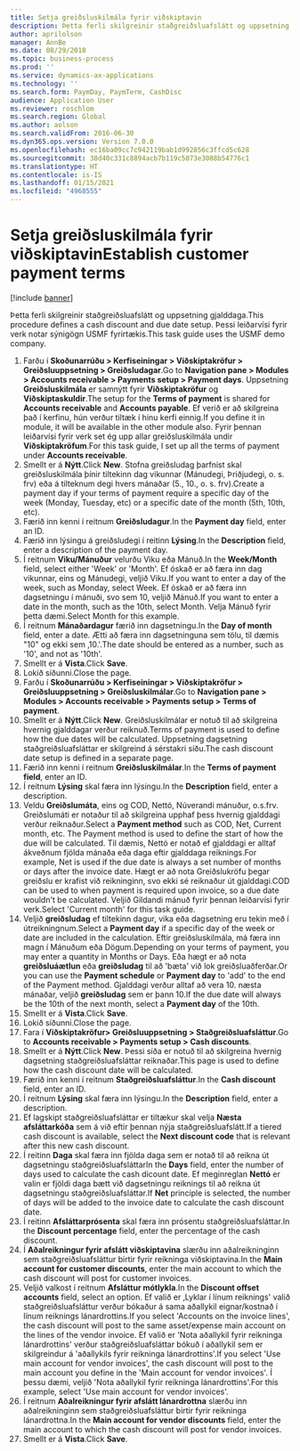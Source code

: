 ```yaml
---
title: Setja greiðsluskilmála fyrir viðskiptavin
description: Þetta ferli skilgreinir staðgreiðsluafslátt og uppsetning gjalddaga.
author: aprilolson
manager: AnnBe
ms.date: 08/29/2018
ms.topic: business-process
ms.prod: ''
ms.service: dynamics-ax-applications
ms.technology: ''
ms.search.form: PaymDay, PaymTerm, CashDisc
audience: Application User
ms.reviewer: roschlom
ms.search.region: Global
ms.author: aolson
ms.search.validFrom: 2016-06-30
ms.dyn365.ops.version: Version 7.0.0
ms.openlocfilehash: ec16ba09cc7c942119bab1d992856c3ffcd5c628
ms.sourcegitcommit: 38d40c331c8894acb7b119c5073e3088b54776c1
ms.translationtype: HT
ms.contentlocale: is-IS
ms.lasthandoff: 01/15/2021
ms.locfileid: "4968555"
---
```

# <a name="establish-customer-payment-terms"></a><span data-ttu-id="ae924-103">Setja greiðsluskilmála fyrir viðskiptavin</span><span class="sxs-lookup"><span data-stu-id="ae924-103">Establish customer payment terms</span></span>

[!include [banner](../../includes/banner.md)]

<span data-ttu-id="ae924-104">Þetta ferli skilgreinir staðgreiðsluafslátt og uppsetning gjalddaga.</span><span class="sxs-lookup"><span data-stu-id="ae924-104">This procedure defines a cash discount and due date setup.</span></span> <span data-ttu-id="ae924-105">Þessi leiðarvísi fyrir verk notar sýnigögn USMF fyrirtækis.</span><span class="sxs-lookup"><span data-stu-id="ae924-105">This task guide uses the USMF demo company.</span></span>

1. <span data-ttu-id="ae924-106">Farðu í **Skoðunarrúðu > Kerfiseiningar > Viðskiptakröfur > Greiðsluuppsetning > Greiðsludagar**.</span><span class="sxs-lookup"><span data-stu-id="ae924-106">Go to **Navigation pane > Modules > Accounts receivable > Payments setup > Payment days**.</span></span> <span data-ttu-id="ae924-107">Uppsetning **Greiðsluskilmála** er samnýtt fyrir **Viðskiptakröfur** og **Viðskiptaskuldir**.</span><span class="sxs-lookup"><span data-stu-id="ae924-107">The setup for the **Terms of payment** is shared for **Accounts receivable** and **Accounts payable**.</span></span> <span data-ttu-id="ae924-108">Ef verið er að skilgreina það í kerfinu, hún verður tiltæk í hinu kerfi einnig.</span><span class="sxs-lookup"><span data-stu-id="ae924-108">If you define it in module, it will be available in the other module also.</span></span> <span data-ttu-id="ae924-109">Fyrir þennan leiðarvísi fyrir verk set ég upp allar greiðsluskilmála undir **Viðskiptakröfum**.</span><span class="sxs-lookup"><span data-stu-id="ae924-109">For this task guide, I set up all the terms of payment under **Accounts receivable**.</span></span>
2. <span data-ttu-id="ae924-110">Smellt er á **Nýtt**.</span><span class="sxs-lookup"><span data-stu-id="ae924-110">Click **New**.</span></span> <span data-ttu-id="ae924-111">Stofna greiðsludag þarfnist skal greiðsluskilmála þínir tiltekinn dag vikunnar (Mánudegi, Þriðjudegi, o. s. frv) eða á tilteknum degi hvers mánaðar (5., 10., o. s. frv).</span><span class="sxs-lookup"><span data-stu-id="ae924-111">Create a payment day if your terms of payment require a specific day of the week (Monday, Tuesday, etc) or a specific date of the month (5th, 10th, etc).</span></span> 
3. <span data-ttu-id="ae924-112">Færið inn kenni í reitnum **Greiðsludagur**.</span><span class="sxs-lookup"><span data-stu-id="ae924-112">In the **Payment day** field, enter an ID.</span></span>
4. <span data-ttu-id="ae924-113">Færið inn lýsingu á greiðsludegi í reitinn **Lýsing**.</span><span class="sxs-lookup"><span data-stu-id="ae924-113">In the **Description** field, enter a description of the payment day.</span></span>
5. <span data-ttu-id="ae924-114">Í reitnum **Viku/Mánuður** velurðu Viku eða Mánuð.</span><span class="sxs-lookup"><span data-stu-id="ae924-114">In the **Week/Month** field, select either 'Week' or 'Month'.</span></span> <span data-ttu-id="ae924-115">Ef óskað er að færa inn dag vikunnar, eins og Mánudegi, veljið Viku.</span><span class="sxs-lookup"><span data-stu-id="ae924-115">If you want to enter a day of the week, such as Monday, select Week.</span></span> <span data-ttu-id="ae924-116">Ef óskað er að færa inn dagsetningu í mánuði, svo sem 10, veljið Mánuð.</span><span class="sxs-lookup"><span data-stu-id="ae924-116">If you want to enter a date in the month, such as the 10th, select Month.</span></span> <span data-ttu-id="ae924-117">Velja Mánuð fyrir þetta dæmi.</span><span class="sxs-lookup"><span data-stu-id="ae924-117">Select Month for this example.</span></span> 
6. <span data-ttu-id="ae924-118">Í reitnum **Mánaðardagur** færið inn dagsetningu.</span><span class="sxs-lookup"><span data-stu-id="ae924-118">In the **Day of month** field, enter a date.</span></span> <span data-ttu-id="ae924-119">Ætti að færa inn dagsetninguna sem tölu, til dæmis "10" og ekki sem ‚10.'.</span><span class="sxs-lookup"><span data-stu-id="ae924-119">The date should be entered as a number, such as '10', and not as '10th'.</span></span> 
7. <span data-ttu-id="ae924-120">Smellt er á **Vista**.</span><span class="sxs-lookup"><span data-stu-id="ae924-120">Click **Save**.</span></span>
8. <span data-ttu-id="ae924-121">Lokið síðunni.</span><span class="sxs-lookup"><span data-stu-id="ae924-121">Close the page.</span></span>
9. <span data-ttu-id="ae924-122">Farðu í **Skoðunarrúðu > Kerfiseiningar > Viðskiptakröfur > Greiðsluuppsetning > Greiðsluskilmálar**.</span><span class="sxs-lookup"><span data-stu-id="ae924-122">Go to **Navigation pane > Modules > Accounts receivable > Payments setup > Terms of payment**.</span></span>
10. <span data-ttu-id="ae924-123">Smellt er á **Nýtt**.</span><span class="sxs-lookup"><span data-stu-id="ae924-123">Click **New**.</span></span> <span data-ttu-id="ae924-124">Greiðsluskilmálar er notuð til að skilgreina hvernig gjalddagar verður reiknuð.</span><span class="sxs-lookup"><span data-stu-id="ae924-124">Terms of payment is used to define how the due dates will be calculated.</span></span> <span data-ttu-id="ae924-125">Uppsetning dagsetning staðgreiðsluafsláttar er skilgreind á sérstakri síðu.</span><span class="sxs-lookup"><span data-stu-id="ae924-125">The cash discount date setup is defined in a separate page.</span></span> 
11. <span data-ttu-id="ae924-126">Færið inn kenni í reitnum **Greiðsluskilmálar**.</span><span class="sxs-lookup"><span data-stu-id="ae924-126">In the **Terms of payment field**, enter an ID.</span></span>
12. <span data-ttu-id="ae924-127">Í reitnum **Lýsing** skal færa inn lýsingu.</span><span class="sxs-lookup"><span data-stu-id="ae924-127">In the **Description** field, enter a description.</span></span>
13. <span data-ttu-id="ae924-128">Veldu **Greiðslumáta**, eins og COD, Nettó, Núverandi mánuður, o.s.frv. Greiðslumáti er notaður til að skilgreina upphaf þess hvernig gjalddagi verður reiknaður.</span><span class="sxs-lookup"><span data-stu-id="ae924-128">Select a **Payment method** such as COD, Net, Current month, etc. The Payment method is used to define the start of how the due will be calculated.</span></span> <span data-ttu-id="ae924-129">Til dæmis, Nettó er notað ef gjalddagi er alltaf ákveðnum fjölda mánaða eða daga eftir gjalddaga reiknings.</span><span class="sxs-lookup"><span data-stu-id="ae924-129">For example, Net is used if the due date is always a set number of months or days after the invoice date.</span></span> <span data-ttu-id="ae924-130">Hægt er að nota Greiðslukröfu þegar greiðslu er krafist við reikninginn, svo ekki sé reiknaður út gjalddagi.</span><span class="sxs-lookup"><span data-stu-id="ae924-130">COD can be used to when payment is required upon invoice, so a due date wouldn't be calculated.</span></span> <span data-ttu-id="ae924-131">Veljið Gildandi mánuð fyrir þennan leiðarvísi fyrir verk.</span><span class="sxs-lookup"><span data-stu-id="ae924-131">Select 'Current month' for this task guide.</span></span>  
14. <span data-ttu-id="ae924-132">Veljið **greiðsludag** ef tiltekinn dagur, vika eða dagsetning eru tekin með í útreikningnum.</span><span class="sxs-lookup"><span data-stu-id="ae924-132">Select a **Payment day** if a specific day of the  week or date are included in the calculation.</span></span> <span data-ttu-id="ae924-133">Eftir greiðsluskilmála, má færa inn magn í Mánuðum eða Dögum.</span><span class="sxs-lookup"><span data-stu-id="ae924-133">Depending on your terms of payment, you may enter a quantity in Months or Days.</span></span> <span data-ttu-id="ae924-134">Eða hægt er að nota **greiðsluáætlun** eða **greiðsludag** til að 'bæta' við lok greiðsluaðferðar.</span><span class="sxs-lookup"><span data-stu-id="ae924-134">Or you can use the **Payment schedule** or **Payment day** to 'add' to the end of the Payment method.</span></span> <span data-ttu-id="ae924-135">Gjalddagi verður alltaf að vera 10. næsta mánaðar, veljið **greiðsludag** sem er þann 10.</span><span class="sxs-lookup"><span data-stu-id="ae924-135">If the due date will always be the 10th of the next month, select a **Payment day** of the 10th.</span></span> 
15. <span data-ttu-id="ae924-136">Smellt er á **Vista**.</span><span class="sxs-lookup"><span data-stu-id="ae924-136">Click **Save**.</span></span>
16. <span data-ttu-id="ae924-137">Lokið síðunni.</span><span class="sxs-lookup"><span data-stu-id="ae924-137">Close the page.</span></span>
17. <span data-ttu-id="ae924-138">Fara í **Viðskiptakröfur> Greiðsluuppsetning > Staðgreiðsluafsláttur**.</span><span class="sxs-lookup"><span data-stu-id="ae924-138">Go to **Accounts receivable > Payments setup > Cash discounts**.</span></span>
18. <span data-ttu-id="ae924-139">Smellt er á **Nýtt**.</span><span class="sxs-lookup"><span data-stu-id="ae924-139">Click **New**.</span></span> <span data-ttu-id="ae924-140">Þessi síða er notuð til að skilgreina hvernig dagsetning staðgreiðsluafsláttar reiknaðar.</span><span class="sxs-lookup"><span data-stu-id="ae924-140">This page is used to define how the cash discount date will be calculated.</span></span> 
19. <span data-ttu-id="ae924-141">Færið inn kenni í reitnum **Staðgreiðsluafsláttur**.</span><span class="sxs-lookup"><span data-stu-id="ae924-141">In the **Cash discount** field, enter an ID.</span></span>
20. <span data-ttu-id="ae924-142">Í reitnum **Lýsing** skal færa inn lýsingu.</span><span class="sxs-lookup"><span data-stu-id="ae924-142">In the **Description** field, enter a description.</span></span>
21. <span data-ttu-id="ae924-143">Ef lagskipt staðgreiðsluafsláttar er tiltækur skal velja **Næsta afsláttarkóða** sem á við eftir þennan nýja staðgreiðsluafslátt.</span><span class="sxs-lookup"><span data-stu-id="ae924-143">If a tiered cash discount is available, select the **Next discount code** that is relevant after this new cash discount.</span></span>
22. <span data-ttu-id="ae924-144">Í reitinn **Daga** skal færa inn fjölda daga sem er notað til að reikna út dagsetningu staðgreiðsluafsláttar</span><span class="sxs-lookup"><span data-stu-id="ae924-144">In the **Days** field, enter the number of days used to calculate the cash dicount date.</span></span> <span data-ttu-id="ae924-145">Ef meginreglan **Nettó** er valin er fjöldi daga bætt við dagsetningu reiknings til að reikna út dagsetningu staðgreiðsluafsláttar.</span><span class="sxs-lookup"><span data-stu-id="ae924-145">If **Net** principle is selected, the number of days will be added to the invoice date to calculate the cash discount date.</span></span>  
23. <span data-ttu-id="ae924-146">Í reitinn **Afsláttarprósenta** skal færa inn prósentu staðgreiðsluafsláttar.</span><span class="sxs-lookup"><span data-stu-id="ae924-146">In the **Discount percentage** field, enter the percentage of the cash discount.</span></span>
24. <span data-ttu-id="ae924-147">Í **Aðalreikningur fyrir afslátt viðskiptavina** slærðu inn aðalreikninginn sem staðgreiðsluafsláttur birtir fyrir reikninga viðskiptavina.</span><span class="sxs-lookup"><span data-stu-id="ae924-147">In the **Main account for customer discounts**, enter the main account to which the cash discount will post for customer invoices.</span></span>
25. <span data-ttu-id="ae924-148">Veljið valkost í reitnum **Afsláttur mótlykla**.</span><span class="sxs-lookup"><span data-stu-id="ae924-148">In the **Discount offset accounts** field, select an option.</span></span> <span data-ttu-id="ae924-149">Ef valið er ‚Lyklar í línum reiknings' valið staðgreiðsluafsláttur verður bókaður á sama aðallykil eignar/kostnað í línum reiknings lánardrottins.</span><span class="sxs-lookup"><span data-stu-id="ae924-149">If you select 'Accounts on the invoice lines', the cash discount will post to the same asset/expense main account on the lines of the vendor invoice.</span></span> <span data-ttu-id="ae924-150">Ef valið er 'Nota aðallykil fyrir reikninga lánardrottins' verður staðgreiðsluafsláttar bókuð í aðallykil sem er skilgreindur á 'aðallykils fyrir reikninga lánardrottins'.</span><span class="sxs-lookup"><span data-stu-id="ae924-150">If you select 'Use main account for vendor invoices', the cash discount will post to the main account you define in the 'Main account for vendor invoices'.</span></span> <span data-ttu-id="ae924-151">Í þessu dæmi, veljið 'Nota aðallykil fyrir reikninga lánardrottins'.</span><span class="sxs-lookup"><span data-stu-id="ae924-151">For this example, select 'Use main account for vendor invoices'.</span></span> 
26. <span data-ttu-id="ae924-152">Í reitnum **Aðalreikningur fyrir afslátt lánardrottna** slærðu inn aðalreikninginn sem staðgreiðsluafsláttur birtir fyrir reikninga lánardrottna.</span><span class="sxs-lookup"><span data-stu-id="ae924-152">In the **Main account for vendor discounts** field, enter the main account to which the cash discount will post for vendor invoices.</span></span>
27. <span data-ttu-id="ae924-153">Smellt er á **Vista**.</span><span class="sxs-lookup"><span data-stu-id="ae924-153">Click **Save**.</span></span>

